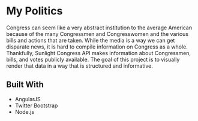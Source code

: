 # My Politics
Congress can seem like a very abstract institution to the average American because of the many Congressmen and Congresswomen and the various bills and actions that are taken. While the media is a way we can get disparate news, it is hard to compile information on Congress as a whole.
Thankfully, Sunlight Congress API makes information about Congressmen, bills, and votes publicly available. The goal of this project is to visually render that data in a way that is structured and informative. 

## Built With

* AngularJS
* Twitter Bootstrap
* Node.js
